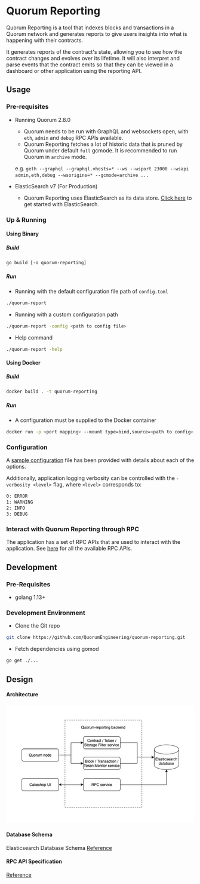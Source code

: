 # Quorum Reporting

Quorum Reporting is a tool that indexes blocks and transactions in a Quorum network and generates reports to 
give users insights into what is happening with their contracts.

It generates reports of the contract's state, allowing you to see how the contract changes and evolves
over its lifetime. It will also interpret and parse events that the contract emits so that they can be viewed in a dashboard or other application using the reporting API.

## Usage 

### Pre-requisites

- Running Quorum 2.8.0
    - Quorum needs to be run with GraphQL and websockets open, with `eth`, `admin` and `debug` RPC APIs available.
    - Quorum Reporting fetches a lot of historic data that is pruned by Quorum under default `full` gcmode. It is recommended to run Quorum in `archive` mode.
    
    e.g. `geth --graphql --graphql.vhosts=* --ws --wsport 23000 --wsapi admin,eth,debug --wsorigins=* --gcmode=archive ...`

- ElasticSearch v7 (For Production)
    - Quorum Reporting uses ElasticSearch as its data store.
        [Click here](https://www.elastic.co/guide/en/elasticsearch/reference/current/getting-started.html) to get started with ElasticSearch.

### Up & Running

#### Using Binary

##### Build

```bash
go build [-o quorum-reporting]
```

##### Run

- Running with the default configuration file path of `config.toml`
```bash
./quorum-report
```
- Running with a custom configuration path
```bash
./quorum-report -config <path to config file>
```
- Help command
```bash
./quorum-report -help
```

#### Using Docker

##### Build
```bash
docker build . -t quorum-reporting
```

##### Run

- A configuration must be supplied to the Docker container
```bash
docker run -p <port mapping> --mount type=bind,source=<path to config>,target=/config.toml quorum-reporting:latest
```

### Configuration

A [sample configuration](./config.sample.toml) file has been provided with details about each of the options.

Additionally, application logging verbosity can be controlled with the `-verbosity <level>` flag, where `<level>`
 corresponds to:
```
0: ERROR
1: WARNING
2: INFO
3: DEBUG
```

### Interact with Quorum Reporting through RPC

The application has a set of RPC APIs that are used to interact with the application. See [here](core/rpc/README.md) for all the available RPC APIs.

## Development

### Pre-Requisites

- golang 1.13+

### Development Environment

- Clone the Git repo
```bash
git clone https://github.com/QuorumEngineering/quorum-reporting.git
```
- Fetch dependencies using gomod
```bash
go get ./...
```

## Design

#### Architecture

![Architecture & Design](ReportingArch.jpg)


#### Database Schema

Elasticsearch Database Schema [Reference](database/elasticsearch/README.md)

#### RPC API Specification

[Reference](core/rpc/README.md)
